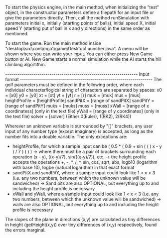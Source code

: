 To start the physics engine, in the main method, when initializing the "test" object, in the constructor parameters define a filepath for an input file or give the parameters directly.  Then, call the method runSimulation with parameters initial x, initial y (starting points of balls), initial speed X, initial speed Y (starting put of ball in x and y directions) in the same order as mentioned.

To start the game:
Run the main method inside "desktop\src\com\mga1\game\DesktopLauncher.java". A menu will be shown where you can write your input. You can either press New Game button or AI. New Game starts a normal simulation while the AI starts the hill climbing algortithm.

 ------------------------------------------------------------------ Input format ------------------------------------------------------------------
The golf parameters must be defined in the following order, where each individual character/logical string of characters are separated by spaces:
x0 = [x0]
y0 = [y0]
xt = [xt]
yt = [yt]
r = [r]
muk = [muk]
mus = [mus]
heightProfile = [heightProfile]
sandPitX = [range of sandPitX]
sandPitY = [range of sandPitY]
muks = [muks]
muss = [muss]
xWall = [range of x coordinatess] (only in the text file)
yWall = [range of y coordinates] (only in the text file)
solver = [solver] (Either 0(Euler), 1(RK2), 2(RK4))
  
Wherever an unknown variable is surrounded by "[]" brackets, any user input of any number type (except imaginary) is accepted, as long as the number fits into a double variable.  The only exceptions are:
 - heightProfile, for which a sample input can be ( 0.5 * ( 0.9 + sin ( ( ( x - y ) / 7 ) ) ) )
   -> where there must be a pair of brackets surrounding each operation (x - y), ((x-y)/7), sin(((x-y)/7)), etc.
   -> the height profile accepts the operations +, -, *, /, ^, sin, cos, sqrt, abs, logb10 (logarithm with base 10), logbe (natural logarithm) in that exact format
 - sandPitX and sandPitY, where a sample input could look like 1 < x < 3 (i.e. any two numbers, between which the unknown value will be sandwiched)
   -> Sand pits are also OPTIONAL, but everything up to and including the height profile is necessary
 - xWall and yWall, where a sample input could look like 1 < x < 3 (i.e. any two numbers, between which the unknown value will be sandwiched)
   -> walls are also OPTIONAL, but everything up to and including the height profile is necessary
   
The slopes of the plane in directions (x,y) are calculated as tiny differences in height (getHeight(x,y)) over tiny differences of (x,y) respectively, found the errors marginal.

